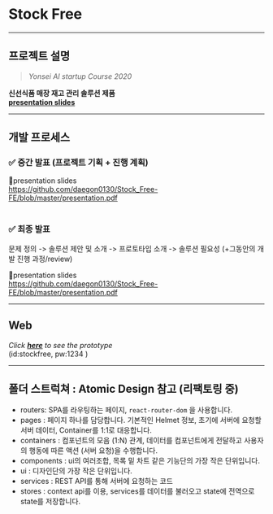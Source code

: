 # Stock Free

---

## 프로젝트 설명

> _Yonsei AI startup Course 2020_

**신선식품 매장 재고 관리 솔루션 제품**  
**[presentation slides](https://github.com/daegon0130/Stock_Free-FE/blob/master/presentation.pdf)**

---

## 개발 프로세스

### &#9989; 중간 발표 (프로젝트 기획 + 진행 계획)

🔽presentation slides  
https://github.com/daegon0130/Stock_Free-FE/blob/master/presentation.pdf  
<br/>

### &#9989; 최종 발표

문제 정의 -> 솔루션 제안 및 소개 -> 프로토타입 소개 -> 솔루션 필요성 (+그동안의 개발 진행 과정/review)

🔽presentation slides  
https://github.com/daegon0130/Stock_Free-FE/blob/master/presentation.pdf

---

## Web

_Click **[here](https://daegon0130.github.io/Stock_Free-FE)** to see the prototype_  
(id:stockfree, pw:1234 )

---

## 폴더 스트럭쳐 : Atomic Design 참고 (리팩토링 중)

- routers: SPA를 라우팅하는 페이지, `react-router-dom` 을 사용합니다.
- pages : 페이지 하나를 담당합니다. 기본적인 Helmet 정보, 초기에 서버에 요청할 서버 데이터, Container를 1:1로 대응합니다.
- containers : 컴포넌트의 모음 (1:N) 관계, 데이터를 컴포넌트에게 전달하고 사용자의 행동에 따른 액션 (서버 요청)을 수행합니다.
- components : ui의 여러조합, 목록 밑 차트 같은 기능단의 가장 작은 단위입니다.
- ui : 디자인단의 가장 작은 단위입니다.
- services : REST API를 통해 서버에 요청하는 코드
- stores : context api를 이용, services를 데이터를 불러오고 state에 전역으로 state를 저장합니다.
